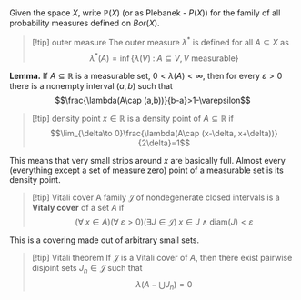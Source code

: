 Given the space $X$, write $\mathbb{P}(X)$ (or as Plebanek - $P(X)$) for the family of all probability measures defined on $Bor(X)$. 

> [!tip] outer measure
> The outer measure $\lambda^*$ is defined for all $A\subseteq X$ as 
> $$\lambda^*(A)=\inf\{\lambda(V)\;:\;A\subseteq V, V\text{ measurable}\}$$

**Lemma.** If $A\subseteq\mathbb{R}$ is a measurable set, $0<\lambda(A)<\infty$, then for every $\varepsilon>0$ there is a nonempty interval $(a,b)$ such that 
$$\frac{\lambda(A\cap (a,b))}{b-a}>1-\varepsilon$$

> [!tip] density point
> $x\in\mathbb{R}$ is a density point of $A\subseteq\mathbb{R}$ if 
> $$\lim_{\delta\to 0}\frac{\lambda(A\cap (x-\delta, x+\delta))}{2\delta}=1$$

This means that very small strips around $x$ are basically full.
Almost every (everything except a set of measure zero) point of a measurable set is its density point.


> [!tip] Vitali cover
> A family $\mathcal{J}$ of nondegenerate closed intervals is a **Vitaly cover** of a set $A$ if
> $$(\forall\;x\in A)(\forall\;\varepsilon>0)(\exists J\in\mathcal{J})\;x\in J\;\land\;\text{diam}(J)<\varepsilon$$

This is a covering made out of arbitrary small sets.

> [!tip] Vitali theorem
> If $\mathcal{J}$ is a Vitali cover of $A$, then there exist pairwise disjoint sets $J_n\in\mathcal{J}$ such that 
> $$\lambda(A-\bigcup J_n)=0$$

